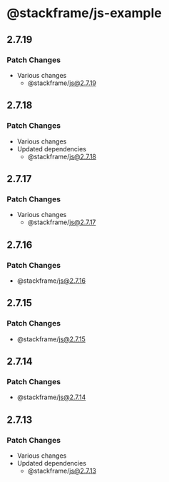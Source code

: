 # @stackframe/js-example

## 2.7.19

### Patch Changes

- Various changes
  - @stackframe/js@2.7.19

## 2.7.18

### Patch Changes

- Various changes
- Updated dependencies
  - @stackframe/js@2.7.18

## 2.7.17

### Patch Changes

- Various changes
  - @stackframe/js@2.7.17

## 2.7.16

### Patch Changes

- @stackframe/js@2.7.16

## 2.7.15

### Patch Changes

- @stackframe/js@2.7.15

## 2.7.14

### Patch Changes

- @stackframe/js@2.7.14

## 2.7.13

### Patch Changes

- Various changes
- Updated dependencies
  - @stackframe/js@2.7.13
